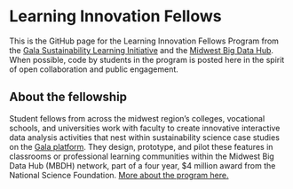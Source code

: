 # Learning Innovation Fellows

This is the GitHub page for the Learning Innovation Fellows Program from the [Gala Sustainability Learning Initiative](https://about.learngala.com) and the [Midwest Big Data Hub](https://midwestbigdatahub.org/). When possible, code by students in the program is posted here in the spirit of open collaboration and public engagement. 

## About the fellowship

Student fellows from across the midwest region’s colleges, vocational schools, and universities work with faculty to create innovative interactive data analysis activities that nest within sustainability science case studies on the [Gala platform](https://www.learngala.com). They design, prototype, and pilot these features in classrooms or professional learning communities within the Midwest Big Data Hub (MBDH) network, part of a four year, $4 million award from the National Science Foundation. [More about the program here.](https://midwestbigdatahub.org/mbdh-learning-innovation-fellows-program/)



